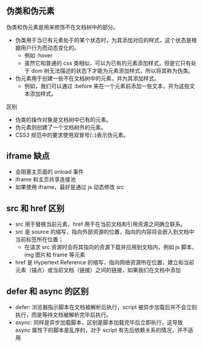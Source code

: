 #

## 伪类和伪元素

伪类和伪元素是用来修饰不在文档树中的部分。

- 伪类用于当已有元素处于的某个状态时，为其添加对应的样式，这个状态是根据用户行为而动态变化的。
  - 例如 :hover
  - 虽然它和普通的 css 类相似，可以为已有的元素添加样式，但是它只有处于 dom 树无法描述的状态下才能为元素添加样式，所以将其称为伪类。
- 伪元素用于创建一些不在文档树中的元素，并为其添加样式。
  - 例如，我们可以通过 :before 来在一个元素前添加一些文本，并为这些文本添加样式。

区别

- 伪类的操作对象是文档树中已有的元素。
- 伪元素则创建了一个文档树外的元素。
- CSS3 规范中的要求使用双冒号(::)表示伪元素。

## iframe 缺点

- 会阻塞主页面的 onload 事件
- iframe 和主页共享连接池
- 如果使用 iframe，最好是通过 js 动态修改 src

## src 和 href 区别

- src 用于替换当前元素，href 用于在当前文档和引用资源之间确立联系。
- src 是 source 的缩写，指向外部资源的位置，指向的内容将会嵌入到文档中当前标签所在位置；
  - 在请求 src 资源时会将其指向的资源下载并应用到文档内，例如 js 脚本，img 图片和 frame 等元素
- href 是 Hypertext Reference 的缩写，指向网络资源所在位置，建立和当前元素（锚点）或当前文档（链接）之间的链接，如果我们在文档中添加

## defer 和 async 的区别

- defer: 浏览器指示脚本在文档被解析后执行，script 被异步加载后并不会立刻执行，而是等待文档被解析完毕后执行。
- async: 同样是异步加载脚本，区别是脚本加载完毕后立即执行，这导致 async 属性下的脚本是乱序的，对于 script 有先后依赖关系的情况，并不适用

